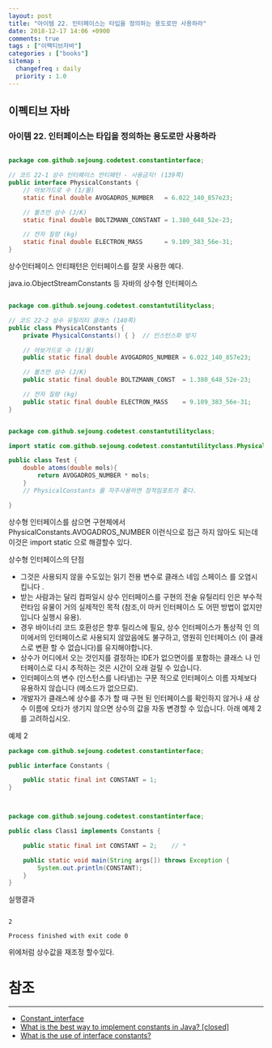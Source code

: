 ```yaml
---
layout: post
title: "아이템 22. 인터페이스는 타입을 정의하는 용도로만 사용하라"
date: 2018-12-17 14:06 +0900
comments: true
tags : ["이팩티브자바"]
categories : ["books"]
sitemap :
  changefreq : daily
  priority : 1.0
---
```


## 이펙티브 자바

### 아이템 22. 인터페이스는 타입을 정의하는 용도로만 사용하라


```java

package com.github.sejoung.codetest.constantinterface;

// 코드 22-1 상수 인터페이스 안티패턴 - 사용금지! (139쪽)
public interface PhysicalConstants {
    // 아보가드로 수 (1/몰)
    static final double AVOGADROS_NUMBER   = 6.022_140_857e23;

    // 볼츠만 상수 (J/K)
    static final double BOLTZMANN_CONSTANT = 1.380_648_52e-23;

    // 전자 질량 (kg)
    static final double ELECTRON_MASS      = 9.109_383_56e-31;
}

```

상수인터페이스 안티패턴은 인터페이스를 잘못 사용한 예다.

java.io.ObjectStreamConstants 등 자바의 상수형 인터페이스

```java

package com.github.sejoung.codetest.constantutilityclass;

// 코드 22-2 상수 유틸리티 클래스 (140쪽)
public class PhysicalConstants {
    private PhysicalConstants() { }  // 인스턴스화 방지

    // 아보가드로 수 (1/몰)
    public static final double AVOGADROS_NUMBER = 6.022_140_857e23;

    // 볼츠만 상수 (J/K)
    public static final double BOLTZMANN_CONST  = 1.380_648_52e-23;

    // 전자 질량 (kg)
    public static final double ELECTRON_MASS    = 9.109_383_56e-31;
}

```

```java

package com.github.sejoung.codetest.constantutilityclass;

import static com.github.sejoung.codetest.constantutilityclass.PhysicalConstants.AVOGADROS_NUMBER;

public class Test {
    double atoms(double mols){
        return AVOGADROS_NUMBER * mols;
    }
    // PhysicalConstants 를 자주사용하면 정적임포트가 좋다.

}


```

상수형 인터페이스를 삼으면 구현체에서 PhysicalConstants.AVOGADROS_NUMBER 이런식으로 접근 하지 않아도 되는데
이것은 import static 으로 해결할수 있다.


상수형 인터페이스의 단점

* 그것은 사용되지 않을 수도있는 읽기 전용 변수로 클래스 네임 스페이스 를 오염시킵니다 .
* 받는 사람과는 달리 컴파일시 상수 인터페이스를 구현의 전술 유틸리티 인은 부수적 런타임 유물이 거의 실제적인 목적 (참조,이 마커 인터페이스 도 어떤 방법이 없지만 입니다 실행시 유용).
* 경우 바이너리 코드 호환성은 향후 릴리스에 필요, 상수 인터페이스가 통상적 인 의미에서의 인터페이스로 사용되지 않았음에도 불구하고, 영원히 인터페이스 (이 클래스로 변환 할 수 없습니다)를 유지해야합니다.
* 상수가 어디에서 오는 것인지를 결정하는 IDE가 없으면이를 포함하는 클래스 나 인터페이스로 다시 추적하는 것은 시간이 오래 걸릴 수 있습니다.
* 인터페이스의 변수 (인스턴스를 나타냄)는 구문 적으로 인터페이스 이름 자체보다 유용하지 않습니다 (메소드가 없으므로).
* 개발자가 클래스에 상수를 추가 할 때 구현 된 인터페이스를 확인하지 않거나 새 상수 이름에 오타가 생기지 않으면 상수의 값을 자동 변경할 수 있습니다. 아래 예제 2를 고려하십시오.

예제 2

```java
package com.github.sejoung.codetest.constantinterface;

public interface Constants {

    public static final int	CONSTANT = 1;
}



```

```java

package com.github.sejoung.codetest.constantinterface;

public class Class1 implements Constants {

    public static final int CONSTANT = 2;    // *

    public static void main(String args[]) throws Exception {
        System.out.println(CONSTANT);
    }
}

```
실행결과
```

2

Process finished with exit code 0

```
위에처럼 상수값을 재조정 할수있다.

# 참조
-----
* [Constant_interface](https://en.wikipedia.org/wiki/Constant_interface)
* [What is the best way to implement constants in Java? [closed]](https://stackoverflow.com/questions/66066/what-is-the-best-way-to-implement-constants-in-java)
* [What is the use of interface constants?](https://stackoverflow.com/questions/2659593/what-is-the-use-of-interface-constants)



